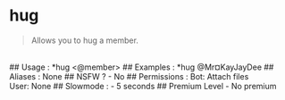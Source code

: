 # hug

> Allows you to hug a member.

<br>
## Usage :
*hug <@member>
## Examples :
*hug @Mr¤KayJayDee
## Aliases :
None
## NSFW ?
- No
## Permissions :
Bot: Attach files
<br>
User: None
## Slowmode :
- 5 seconds
## Premium Level
- No premium